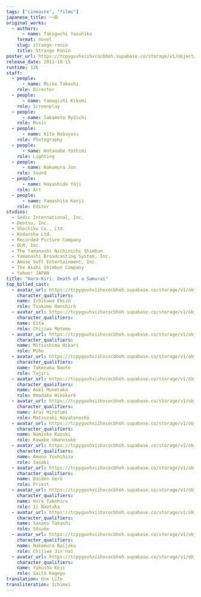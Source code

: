 ```yaml
---
tags: ["cineaste", "films"]
japanese_title: 一命
original_works:
  - authors:
      - name: Takiguchi Yasuhiko
    format: novel
    slug: strange-ronin
    title: Strange Ronin
poster_url: https://tcpyguvhxiihxcocbhoh.supabase.co/storage/v1/object/public/godzilla-cineaste-public/content/films/hara-kiri-death-of-a-samurai-2011/posters/hara-kiri-death-of-a-samurai-2011.jpg
release_date: 2011-10-15
runtime: 126
staff:
  - people:
      - name: Miike Takashi
    role: Director
  - people:
      - name: Yamagishi Kikumi
    role: Screenplay
  - people:
      - name: Sakamoto Ryûichi
    role: Music
  - people:
      - name: Kita Nobuyasu
    role: Photography
  - people:
      - name: Watanabe Yoshimi
    role: Lighting
  - people:
      - name: Nakamura Jun
    role: Sound
  - people:
      - name: Hayashida Yûji
    role: Art
  - people:
      - name: Yamashita Kenji
    role: Editor
studios:
  - Sedic International, Inc.
  - Dentsu, Inc.
  - Shochiku Co., Ltd.
  - Kodansha Ltd.
  - Recorded Picture Company
  - OLM, Inc.
  - The Yamanashi Nichinichi Shimbun
  - Yamanashi Broadcasting System, Inc.
  - Amuse Soft Entertainment, Inc.
  - The Asahi Shimbun Company
  - Yahoo! JAPAN
title: "Hara-Kiri: Death of a Samurai"
top_billed_cast:
  - avatar_url: https://tcpyguvhxiihxcocbhoh.supabase.co/storage/v1/object/public/godzilla-cineaste-public/content/films/hara-kiri-death-of-a-samurai-2011/cast-avatars/ebizo-ichikawa-0.jpg
    character_qualifiers:
    name: Ichikawa Ebizô
    role: Tsukumo Hanshirô
  - avatar_url: https://tcpyguvhxiihxcocbhoh.supabase.co/storage/v1/object/public/godzilla-cineaste-public/content/films/hara-kiri-death-of-a-samurai-2011/cast-avatars/eita-0.jpg
    character_qualifiers:
    name: Eita
    role: Chijiwa Motome
  - avatar_url: https://tcpyguvhxiihxcocbhoh.supabase.co/storage/v1/object/public/godzilla-cineaste-public/content/films/hara-kiri-death-of-a-samurai-2011/cast-avatars/hikari-mitsushima-0.jpg
    character_qualifiers:
    name: Mitsushima Hikari
    role: Miho
  - avatar_url: https://tcpyguvhxiihxcocbhoh.supabase.co/storage/v1/object/public/godzilla-cineaste-public/content/films/hara-kiri-death-of-a-samurai-2011/cast-avatars/naoto-takenaka-0.jpg
    character_qualifiers:
    name: Takenaka Naoto
    role: Tajiri
  - avatar_url: https://tcpyguvhxiihxcocbhoh.supabase.co/storage/v1/object/public/godzilla-cineaste-public/content/films/hara-kiri-death-of-a-samurai-2011/cast-avatars/munetaka-aoki-0.jpg
    character_qualifiers:
    name: Aoki Munetaka
    role: Omodaka Hikokurô
  - avatar_url: https://tcpyguvhxiihxcocbhoh.supabase.co/storage/v1/object/public/godzilla-cineaste-public/content/films/hara-kiri-death-of-a-samurai-2011/cast-avatars/hirofumi-arai-0.jpg
    character_qualifiers:
    name: Arai Hirofumi
    role: Matsuzaki Hayatonoshô
  - avatar_url: https://tcpyguvhxiihxcocbhoh.supabase.co/storage/v1/object/public/godzilla-cineaste-public/content/films/hara-kiri-death-of-a-samurai-2011/cast-avatars/kazuki-namioka-0.jpg
    character_qualifiers:
    name: Namioka Kazuki
    role: Kawabe Umanosuke
  - avatar_url: https://tcpyguvhxiihxcocbhoh.supabase.co/storage/v1/object/public/godzilla-cineaste-public/content/films/hara-kiri-death-of-a-samurai-2011/cast-avatars/yoshihisa-amano-0.jpg
    character_qualifiers:
    name: Amano Yoshihisa
    role: Sasaki
  - avatar_url: https://tcpyguvhxiihxcocbhoh.supabase.co/storage/v1/object/public/godzilla-cineaste-public/content/films/hara-kiri-death-of-a-samurai-2011/cast-avatars/goro-daimon-0.jpg
    character_qualifiers:
    name: Daimon Gorô
    role: Priest
  - avatar_url: https://tcpyguvhxiihxcocbhoh.supabase.co/storage/v1/object/public/godzilla-cineaste-public/content/films/hara-kiri-death-of-a-samurai-2011/cast-avatars/takehiro-hira-0.jpg
    character_qualifiers:
    name: Hira Takehiro
    role: Ii Naotaka
  - avatar_url: https://tcpyguvhxiihxcocbhoh.supabase.co/storage/v1/object/public/godzilla-cineaste-public/content/films/hara-kiri-death-of-a-samurai-2011/cast-avatars/takashi-sasano-0.jpg
    character_qualifiers:
    name: Sasano Takashi
    role: Sôsuke
  - avatar_url: https://tcpyguvhxiihxcocbhoh.supabase.co/storage/v1/object/public/godzilla-cineaste-public/content/films/hara-kiri-death-of-a-samurai-2011/cast-avatars/baijaku-nakamura-0.jpg
    character_qualifiers:
    name: Nakamura Baijaku
    role: Chijiwa Jin'nai
  - avatar_url: https://tcpyguvhxiihxcocbhoh.supabase.co/storage/v1/object/public/godzilla-cineaste-public/content/films/hara-kiri-death-of-a-samurai-2011/cast-avatars/koji-yakusho-0.jpg
    character_qualifiers:
    name: Yakusho Kôji
    role: Saitô Kageyu
translation: One Life
transliteration: Ichimei
---
```

